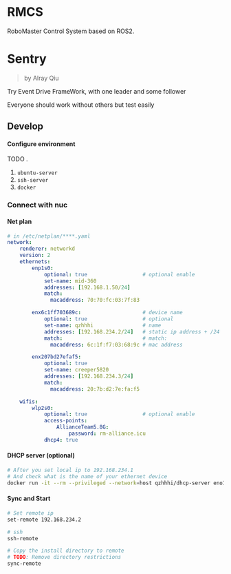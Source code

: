 # RMCS
RoboMaster Control System based on ROS2.

# Sentry
> by Alray Qiu

Try Event Drive FrameWork, with one leader and some follower

Everyone should work without others but test easily

## Develop

#### Configure environment

TODO .

1. `ubuntu-server`
1. `ssh-server`
1. `docker`

### Connect with nuc
#### Net plan

```yaml
# in /etc/netplan/****.yaml
network:
    renderer: networkd
    version: 2
    ethernets:
        enp1s0:
            optional: true                  # optional enable
            set-name: mid-360
            addresses: [192.168.1.50/24]
            match:
              macaddress: 70:70:fc:03:7f:83

        enx6c1ff703689c:                    # device name
            optional: true                  # optional
            set-name: qzhhhi                # name
            addresses: [192.168.234.2/24]   # static ip address + /24
            match:                          # match:
              macaddress: 6c:1f:f7:03:68:9c # mac address

        enx207bd27efaf5:
            optional: true
            set-name: creeper5820
            addresses: [192.168.234.3/24]
            match:  
              macaddress: 20:7b:d2:7e:fa:f5

    wifis:
        wlp2s0:
            optional: true                  # optional enable
            access-points:
                AllianceTeam5.8G:
                    password: rm-alliance.icu
            dhcp4: true
```

#### DHCP server (optional)

```sh
# After you set local ip to 192.168.234.1
# And check what is the name of your ethernet device
docker run -it --rm --privileged --network=host qzhhhi/dhcp-server eno1
```

#### Sync and Start

```sh
# Set remote ip
set-remote 192.168.234.2

# ssh
ssh-remote

# Copy the install directory to remote
# TODO: Remove directory restrictions
sync-remote
```